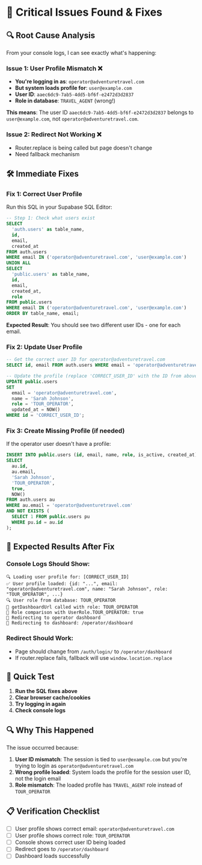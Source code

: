 # 🚨 **Critical Issues Found & Fixes**

## 🔍 **Root Cause Analysis**

From your console logs, I can see exactly what's happening:

### **Issue 1: User Profile Mismatch** ❌
- **You're logging in as**: `operator@adventuretravel.com`
- **But system loads profile for**: `user@example.com` 
- **User ID**: `aaec6dc9-7ab5-4dd5-bf6f-e2472d3d2837`
- **Role in database**: `TRAVEL_AGENT` (wrong!)

**This means**: The user ID `aaec6dc9-7ab5-4dd5-bf6f-e2472d3d2837` belongs to `user@example.com`, not `operator@adventuretravel.com`.

### **Issue 2: Redirect Not Working** ❌
- Router.replace is being called but page doesn't change
- Need fallback mechanism

## 🛠️ **Immediate Fixes**

### **Fix 1: Correct User Profile**

Run this SQL in your Supabase SQL Editor:

```sql
-- Step 1: Check what users exist
SELECT 
  'auth.users' as table_name,
  id, 
  email, 
  created_at
FROM auth.users 
WHERE email IN ('operator@adventuretravel.com', 'user@example.com')
UNION ALL
SELECT 
  'public.users' as table_name,
  id, 
  email, 
  created_at,
  role
FROM public.users 
WHERE email IN ('operator@adventuretravel.com', 'user@example.com')
ORDER BY table_name, email;
```

**Expected Result**: You should see two different user IDs - one for each email.

### **Fix 2: Update User Profile**

```sql
-- Get the correct user ID for operator@adventuretravel.com
SELECT id, email FROM auth.users WHERE email = 'operator@adventuretravel.com';

-- Update the profile (replace 'CORRECT_USER_ID' with the ID from above)
UPDATE public.users 
SET 
  email = 'operator@adventuretravel.com',
  name = 'Sarah Johnson',
  role = 'TOUR_OPERATOR',
  updated_at = NOW()
WHERE id = 'CORRECT_USER_ID';
```

### **Fix 3: Create Missing Profile (if needed)**

If the operator user doesn't have a profile:

```sql
INSERT INTO public.users (id, email, name, role, is_active, created_at)
SELECT 
  au.id,
  au.email,
  'Sarah Johnson',
  'TOUR_OPERATOR',
  true,
  NOW()
FROM auth.users au
WHERE au.email = 'operator@adventuretravel.com'
AND NOT EXISTS (
  SELECT 1 FROM public.users pu 
  WHERE pu.id = au.id
);
```

## 🎯 **Expected Results After Fix**

### **Console Logs Should Show:**
```
🔍 Loading user profile for: [CORRECT_USER_ID]
✅ User profile loaded: {id: "...", email: "operator@adventuretravel.com", name: "Sarah Johnson", role: "TOUR_OPERATOR", ...}
🔍 User role from database: TOUR_OPERATOR
🎯 getDashboardUrl called with role: TOUR_OPERATOR
🎯 Role comparison with UserRole.TOUR_OPERATOR: true
🎯 Redirecting to operator dashboard
🚀 Redirecting to dashboard: /operator/dashboard
```

### **Redirect Should Work:**
- Page should change from `/auth/login/` to `/operator/dashboard`
- If router.replace fails, fallback will use `window.location.replace`

## 🚀 **Quick Test**

1. **Run the SQL fixes above**
2. **Clear browser cache/cookies**
3. **Try logging in again**
4. **Check console logs**

## 🔍 **Why This Happened**

The issue occurred because:
1. **User ID mismatch**: The session is tied to `user@example.com` but you're trying to login as `operator@adventuretravel.com`
2. **Wrong profile loaded**: System loads the profile for the session user ID, not the login email
3. **Role mismatch**: The loaded profile has `TRAVEL_AGENT` role instead of `TOUR_OPERATOR`

## 📋 **Verification Checklist**

- [ ] User profile shows correct email: `operator@adventuretravel.com`
- [ ] User profile shows correct role: `TOUR_OPERATOR`
- [ ] Console shows correct user ID being loaded
- [ ] Redirect goes to `/operator/dashboard`
- [ ] Dashboard loads successfully
